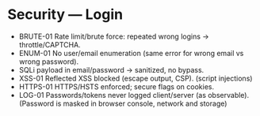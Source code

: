 # Security — Login

- BRUTE-01 Rate limit/brute force: repeated wrong logins → throttle/CAPTCHA.
- ENUM-01 No user/email enumeration (same error for wrong email vs wrong password).
- SQLi payload in email/password → sanitized, no bypass.
- XSS-01 Reflected XSS blocked (escape output, CSP). (script injections)
- HTTPS-01 HTTPS/HSTS enforced; secure flags on cookies.
- LOG-01 Passwords/tokens never logged client/server (as observable). (Password is masked in browser console, network and storage)
